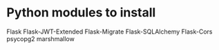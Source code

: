 # Python modules to install

Flask
Flask-JWT-Extended
Flask-Migrate
Flask-SQLAlchemy
Flask-Cors
psycopg2
marshmallow